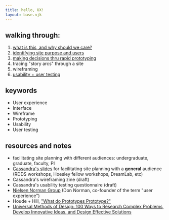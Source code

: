 ```yaml
---
title: hello, UX!
layout: base.njk
---
```



## walking through: 
1. [what is this, and why should we care?](/ux-resources/why-and-what)
2. [identifying site purpose and users](/ux-resources/purpose-and-users)
3. [making decisions thru rapid prototyping](/ux-resources/prototyping)
4. tracing "story arcs" through a site
5. wireframing
6. [usability + user testing](/ux-resources/user-testing)

## keywords
- User experience
- Interface
- Wireframe
- Prototyping
- Usability
- User testing


## resources and notes
- facilitating site planning with different audiences: undergraduate, graduate, faculty, PI
- [Cassandra's slides](https://docs.google.com/presentation/d/12uIyrbGxPU_lmzomiCkVVtfb03APRKmJIigKqauz1Nk/edit#slide=id.gf6addd9208_1_1) for facilitating site planning with a __general__ audience (RDDS workshops, Hoesley fellow workshops, DreamLab, etc)
- Cassandra's wireframing zine (draft)
- Cassandra's usability testing questionnaire (draft)
- [Nielsen Norman Group](https://www.nngroup.com/) (Don Norman, co-founder of the term "user experience")
- Houde + Hill, ["What do Prototypes Prototype?"](https://hci.stanford.edu/courses/cs247/2012/readings/WhatDoPrototypesPrototype.pdf)
- [Universal Methods of Design: 100 Ways to Research Complex Problems, Develop Innovative Ideas, and Design Effective Solutions](https://franklin.library.upenn.edu/catalog/FRANKLIN_9977059134203681)
